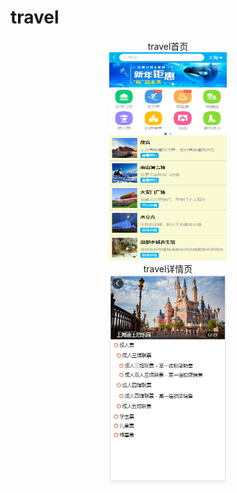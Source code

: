 # travel
<div align=center width="25%">
  <div>travel首页</div>
  <img width="187.5" height="333.5" src="https://github.com/JoyChen626/vue-travel/raw/master/travel-page/home.png"/>
</div>
 <div align=center width="25%">
  <div>travel详情页</div>
  <img width="187.5" height="333.5" src="https://github.com/JoyChen626/vue-travel/raw/master/travel-page/detail.png"/>
</div>





